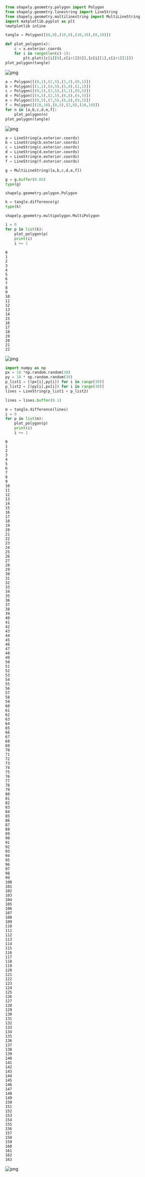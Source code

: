 

```python
from shapely.geometry.polygon import Polygon
from shapely.geometry.linestring import LineString
from shapely.geometry.multilinestring import MultiLineString
import matplotlib.pyplot as plt 
%matplotlib inline
```


```python
tangle = Polygon([(0,0),(10,0),(10,10),(0,10)])
```


```python
def plot_polygon(x):
    c = x.exterior.coords
    for i in range(len(c)-1):
        plt.plot([c[i][0],c[i+1][0]],[c[i][1],c[i+1][1]])
plot_polygon(tangle)
```


![png](output_2_0.png)



```python
a = Polygon([(0,1),(2,5),(5,3),(0,1)])
b = Polygon([(1,1),(4,5),(5,8),(1,1)])
c = Polygon([(9,5),(3,5),(5,1),(9,5)])
d = Polygon([(4,5),(2,5),(6,8),(4,5)])
e = Polygon([(9,5),(7,5),(6,8),(9,5)])
f = Polygon([(10,10),(8,5),(2,8),(10,10)])
for n in [a,b,c,d,e,f]:
    plot_polygon(n)
plot_polygon(tangle)
```


![png](output_3_0.png)



```python
a = LineString(a.exterior.coords)
b = LineString(b.exterior.coords)
c = LineString(c.exterior.coords)
d = LineString(d.exterior.coords)
e = LineString(e.exterior.coords)
f = LineString(f.exterior.coords)
```


```python
g = MultiLineString([a,b,c,d,e,f])
```


```python
g = g.buffer(0.05)
type(g)
```




    shapely.geometry.polygon.Polygon




```python
k = tangle.difference(g)
type(k)
```




    shapely.geometry.multipolygon.MultiPolygon




```python
i = 0
for p in list(k):
    plot_polygon(p)
    print(i)
    i += 1
```

    0
    1
    2
    3
    4
    5
    6
    7
    8
    9
    10
    11
    12
    13
    14
    15
    16
    17
    18
    19
    20
    21
    22
    


![png](output_8_1.png)



```python
import numpy as np 
px = 10 *np.random.random(30)
py = 10 * np.random.random(30)
p_list1 = [(px[i],py[i]) for i in range(30)]
p_list2 = [(py[i],px[i]) for i in range(30)]
lines = LineString(p_list1 + p_list2)

lines = lines.buffer(0.1)
```


```python
m = tangle.difference(lines)
i = 0
for p in list(m):
    plot_polygon(p)
    print(i)
    i += 1
```

    0
    1
    2
    3
    4
    5
    6
    7
    8
    9
    10
    11
    12
    13
    14
    15
    16
    17
    18
    19
    20
    21
    22
    23
    24
    25
    26
    27
    28
    29
    30
    31
    32
    33
    34
    35
    36
    37
    38
    39
    40
    41
    42
    43
    44
    45
    46
    47
    48
    49
    50
    51
    52
    53
    54
    55
    56
    57
    58
    59
    60
    61
    62
    63
    64
    65
    66
    67
    68
    69
    70
    71
    72
    73
    74
    75
    76
    77
    78
    79
    80
    81
    82
    83
    84
    85
    86
    87
    88
    89
    90
    91
    92
    93
    94
    95
    96
    97
    98
    99
    100
    101
    102
    103
    104
    105
    106
    107
    108
    109
    110
    111
    112
    113
    114
    115
    116
    117
    118
    119
    120
    121
    122
    123
    124
    125
    126
    127
    128
    129
    130
    131
    132
    133
    134
    135
    136
    137
    138
    139
    140
    141
    142
    143
    144
    145
    146
    147
    148
    149
    150
    151
    152
    153
    154
    155
    156
    157
    158
    159
    160
    161
    162
    163
    


![png](output_10_1.png)

